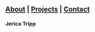 <link rel="stylesheet" href="style.css">


## [About](https://jerica-tripp.github.io/Jerica-Tripp-Portfolio/About.html) | [Projects](About.md) | [Contact](About.md) 

### Jerica Tripp
